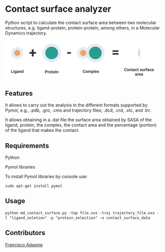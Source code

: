 # Contact surface analyzer

Python script to calculate the contact surface area between two molecular structures, e.g. ligand-protein, protein-protein, among others, in a Molecular Dynamics trajectory.


![Scheme](/assets/contact_surface_scheme.png)


## Features

It allows to carry out the analysis in the different formats supported by Pymol, e.g., .pdb, .gro, .cms and trajectory files; .dcd, .crd, .xtc, and .trr.

It allows obtaining in a .dat file the surface area obtained by SASA of the ligand, protein, the complex, the contact area and the percentage (portion) of the ligand that makes the contact.

## Requirements

Python

Pymol libraries

To install Pymol libraries by console use:
```
sudo apt-get install pymol
```

## Usage

```
python md_contact_surface.py -top file.xxx -traj trajectory_file.xxx -l "ligand_seletion" -p "protein_selection" -o contact_surface_data
```

## Contributors

[Francisco Adasme](http://github.com/franciscoadasme)